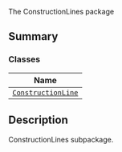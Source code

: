 The ConstructionLines package

<a id="summary"></a>

## Summary

### Classes

| Name |
| -------------------------------------------------------------- |
| [`ConstructionLine`](ConstructionLine.md#ConstructionLine) |

<a id="description"></a>

## Description

ConstructionLines subpackage.

<!-- !! processed by numpydoc !! -->
